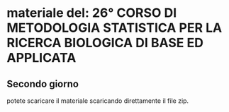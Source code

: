 # materiale del: 26° CORSO DI METODOLOGIA STATISTICA PER LA RICERCA BIOLOGICA DI BASE ED APPLICATA
## Secondo giorno

potete scaricare il materiale scaricando direttamente il file zip.
